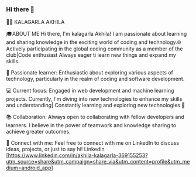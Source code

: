 ### Hi there 👋

👩‍💻 KALAGARLA AKHILA

🎓ABOUT ME:Hi there, I'm kalagarla Akhila! I am passionate about learning and sharing knowledge in the exciting world of coding and technology.🌐Actively participating in the global coding community as a member of the club|Code enthusiast Always eager ti learn new things and expand my skills.

🌟 Passionate learner: Enthusiastic about exploring various aspects of technology, particularly in the realm of coding and software development.

💻 Current focus: Engaged in web development and machine learning projects. Currently, I'm diving into new technologies to enhance my skills and understanding| Constantly learning and exploring new technologies 🌟

📚 Collaboration: Always open to collaborating with fellow developers and learners. I believe in the power of teamwork and knowledge sharing to achieve greater outcomes.

🔗 Connect with me: Feel free to connect with me on LinkedIn to discuss ideas, projects, or just to say hi! LinkedIn [https://www.linkedin.com/in/akhila-kalagarla-369155253?utm_source=share&utm_campaign=share_via&utm_content=profile&utm_medium=android_app]
